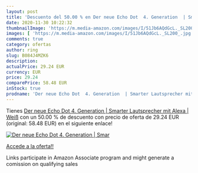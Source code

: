 ```yaml
---
layout: post
title: 'Descuento del 50.00 % en Der neue Echo Dot  4. Generation  | Smar'
date: 2020-11-30 10:22:32
thumbnailImage: 'https://m.media-amazon.com/images/I/51Jb6AQdGcL._SL200_.jpg'
images: [ 'https://m.media-amazon.com/images/I/51Jb6AQdGcL._SL200_.jpg' ]
comments: true
category: ofertas
author: ring
slug: B084J4MZK6
description:
actualPrice: 29.24 EUR
currency: EUR
price: 29.24
comparePrice: 58.48 EUR
inStock: true
prodname: 'Der neue Echo Dot  4. Generation  | Smarter Lautsprecher mit Alexa | Weiß'
---
```


Tienes [Der neue Echo Dot  4. Generation  | Smarter Lautsprecher mit Alexa | Weiß](https://www.amazon.de/dp/B084J4MZK6/?tag=tolees0ca-21) con un 50.00 % de descuento con precio de oferta de 29.24 EUR (original: 58.48 EUR) en el siguiente enlace!

[![Der neue Echo Dot  4. Generation  | Smar](https://m.media-amazon.com/images/I/51Jb6AQdGcL._SL200_.jpg)](https://www.amazon.de/dp/B084J4MZK6/?tag=tolees0ca-21)

[Accede a la oferta!!](https://www.amazon.de/dp/B084J4MZK6/?tag=tolees0ca-21)

Links participate in Amazon Associate program and might generate a comission on qualifying sales


